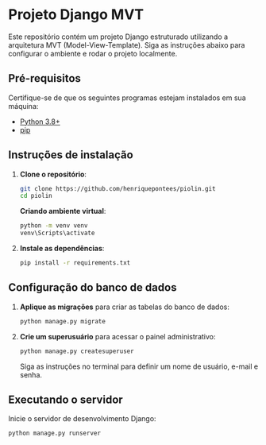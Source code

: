# Projeto Django MVT

Este repositório contém um projeto Django estruturado utilizando a arquitetura MVT (Model-View-Template). Siga as instruções abaixo para configurar o ambiente e rodar o projeto localmente.

## Pré-requisitos

Certifique-se de que os seguintes programas estejam instalados em sua máquina:

- [Python 3.8+](https://www.python.org/downloads/)
- [pip](https://pip.pypa.io/en/stable/installation/)

## Instruções de instalação

1. **Clone o repositório**:

    ```bash
    git clone https://github.com/henriquepontees/piolin.git
    cd piolin
    ```
    **Criando ambiente virtual**:

    ```bash
    python -m venv venv
    venv\Scripts\activate

2. **Instale as dependências**:

    ```bash
    pip install -r requirements.txt
    ```

## Configuração do banco de dados

1. **Aplique as migrações** para criar as tabelas do banco de dados:

    ```bash
    python manage.py migrate
    ```

2. **Crie um superusuário** para acessar o painel administrativo:

    ```bash
    python manage.py createsuperuser
    ```

    Siga as instruções no terminal para definir um nome de usuário, e-mail e senha.

## Executando o servidor

Inicie o servidor de desenvolvimento Django:

```bash
python manage.py runserver
